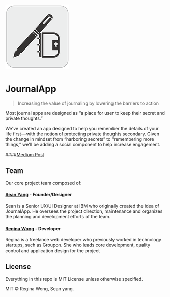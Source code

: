 # ![JournalApp](images/journalapp.png)
# JournalApp
> Increasing the value of journaling by lowering the barriers to action

Most journal apps are designed as “a place for user to keep their secret and private thoughts.”

We've created an app designed to help you remember the details of your life first — with the notion of protecting private thoughts secondary.
Given the change in mindset from “harboring secrets” to “remembering more things,” we'll be adding a social component to help increase engagement.

####[Medium Post](https://medium.com/@xsvfat/daily-journal-app-design-case-study-2b0826d10fa2#.2fsvliqzd)


## Team

Our core project team composed of:

#### [Sean Yang](https://github.com/xsvfat/) - Founder/Designer

Sean is a Senior UX/UI Designer at IBM who originally created the idea of JournalApp. He oversees the project direction, maintenance and organizes the planning and development efforts of the team.

#### [Regina Wong](https://github.com/iregina/) - Developer

Regina is a freelance web developer who previously worked in technology startups, such as Groupon. She who leads core development, quality control and application design for the project

## License

Everything in this repo is MIT License unless otherwise specified.

MIT © Regina Wong, Sean yang.
